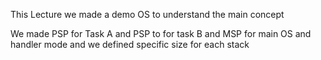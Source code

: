This Lecture we made a demo OS to understand the main concept

We made PSP for Task A and PSP to for task B and MSP for main OS and handler mode and we defined specific size 
for each stack
 